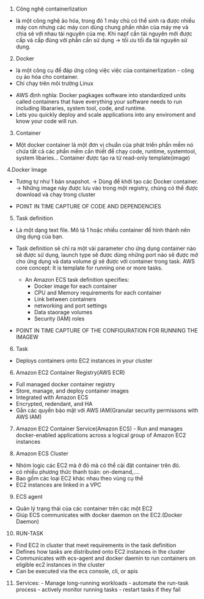 1. Công nghệ containerlization
- là một công nghệ ảo hóa, trong đó 1 máy chủ có thể sinh ra được nhiều máy con nhưng các máy con dùng chung phần nhân của máy mẹ và chia sẻ
với nhau tài nguyên của mẹ. Khi napf cần tài nguyên mới được cấp và cấp đúng với phần cần sử dụng -> tối ưu tối đa tài nguyên sử dụng.

2. Docker
- là một công cụ để đáp ứng công việc việc của containerlization - công cụ ảo hóa cho container.
- Chỉ chạy trên môi trường Linux
* AWS định nghĩa: Docker pagkages software into standardized units called containers that have everything your software needs to run including libararies, system tool, code, and runtime.
* Lets you quickly deploy and scale applications into any enviroment and know your code will run.

3. Container
- Một docker container là một đơn vị chuẩn của phát triển phần mềm nó chứa tất cả các phần mềm cần thiết để chạy code, runtime, systemtool,
  system libaries... Container được tạo ra từ read-only template(image)

4.Docker Image
- Tương tự như 1 bản snapshot. -> Dùng để khởi tạo các Docker container.
-> Những image này được lưu vào trong một registry, chúng có thể được download và chạy trong cluster
* POINT IN TIME CAPTURE OF CODE AND DEPENDENCIES

5. Task definition
- Là một dạng text file. Mô tả 1 hoặc nhiều container để hình thành nên ứng dụng của bạn.
- Task definition sẽ chỉ ra một vài parameter cho ứng dụng container nào sẽ được sử dụng, launch type sẽ được dùng những port nào sẽ được
mở cho ứng dụng và data volume gì sẽ được với container trong task.
AWS core concept: It is template for running one or more tasks.

  * An Amazon ECS task definition specifies:
    - Docker image for each container
    - CPU and Memory requirements for each container
    - Link between containers
    - networking and port settings
    - Data staorage volumes
    - Security (IAM) roles

* POINT IN TIME CAPTURE OF THE CONFIGURATION FOR RUNNING THE IMAGEW
6. Task
  - Deploys containers onto EC2 instances in your cluster

6. Amazon EC2 Container Registry(AWS ECR)
  - Full managed docker container registry
  - Store, manage, and deploy container images
  - Integrated with Amazon ECS
  - Encrypted, redendant, and HA
  - Gắn các quyền bảo mật với AWS IAM(Granular security permissons with AWS IAM)
  
  7. Amazon EC2 Container Service(Amazon ECS)
    - Run and manages docker-enabled applications across a logical group of Amazon EC2 instances
 
 8. Amazon ECS Cluster
  - Nhóm logic các EC2 mà ở đó mà có thể cài đặt container trên đó.
  - có nhiều phương thức thanh toán: on-demand,....
  - Bao gồm các loại EC2 khác nhau theo vùng cụ thể
  - EC2 instances are linked in a VPC
 
 9. ECS agent
  - Quản lý trạng thái của các container trên các một EC2
  - Giúp ECS communicates with docker daemon on the EC2.(Docker Daemon)

10. RUN-TASK
  - Find EC2 in cluster that meet requirements in the task definition
  - Defines how tasks are distributed onto EC2 instances in the cluster
  - Communicates with ecs-agent and docker daemin to run containers on eligible ec2 instances in the cluster
  - Can be executed via the ecs console, cli, or apis
  
  11. Services:
    - Manage long-running workloads
    - automate the run-task process
    - actively monitor running tasks
    - restart tasks if they fail
